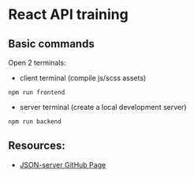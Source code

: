# React API training

## Basic commands

Open 2 terminals:
- client terminal (compile js/scss assets)
```
npm run frontend
```
- server terminal (create a local development server)
```
npm run backend
```

## Resources:
- [JSON-server GitHub Page](https://github.com/typicode/json-server)